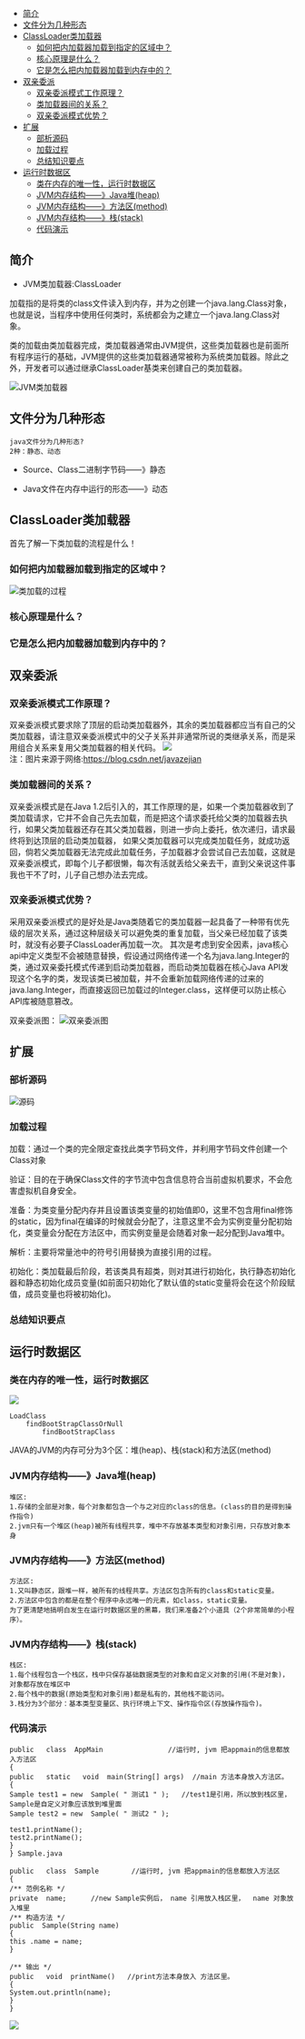 <!-- TOC -->

- [简介](#简介)
- [文件分为几种形态](#文件分为几种形态)
- [ClassLoader类加载器](#ClassLoader类加载器)
    - [如何把内加载器加载到指定的区域中？](#如何把内加载器加载到指定的区域中？)
    - [核心原理是什么？](#核心原理是什么？)
    - [它是怎么把内加载器加载到内存中的？](#它是怎么把内加载器加载到内存中的？)
- [双亲委派](#双亲委派)
    - [双亲委派模式工作原理？](#双亲委派模式工作原理？)
    - [类加载器间的关系？](#类加载器间的关系？)
    - [双亲委派模式优势？](#双亲委派模式优势？)
- [扩展](#扩展)
    - [部析源码](#部析源码)
    - [加载过程](#加载过程)
    - [总结知识要点](#总结知识要点)
- [运行时数据区](#运行时数据区)
    - [类在内存的唯一性，运行时数据区](#类在内存的唯一性，运行时数据区)
    - [JVM内存结构——》Java堆(heap)](#JVM内存结构——》Java堆(heap))
    - [JVM内存结构——》方法区(method)](#JVM内存结构——》方法区(method))
    - [JVM内存结构——》栈(stack)](#JVM内存结构——》栈(stack))
    - [代码演示](#代码演示)

<!-- TOC -->

## 简介

- JVM类加载器:ClassLoader

加载指的是将类的class文件读入到内存，并为之创建一个java.lang.Class对象，也就是说，当程序中使用任何类时，系统都会为之建立一个java.lang.Class对象。

类的加载由类加载器完成，类加载器通常由JVM提供，这些类加载器也是前面所有程序运行的基础，JVM提供的这些类加载器通常被称为系统类加载器。除此之外，开发者可以通过继承ClassLoader基类来创建自己的类加载器。

![JVM类加载器](https://i.loli.net/2019/07/03/5d1ca4e6bc61172562.png)

## 文件分为几种形态

    java文件分为几种形态?
    2种：静态、动态
    
- Source、Class二进制字节码——》静态

- Java文件在内存中运行的形态——》动态

## ClassLoader类加载器

首先了解一下类加载的流程是什么！

### 如何把内加载器加载到指定的区域中？

![类加载的过程](https://i.loli.net/2019/07/04/5d1db5b0839d739592.png)

### 核心原理是什么？

### 它是怎么把内加载器加载到内存中的？

## 双亲委派

### 双亲委派模式工作原理？

双亲委派模式要求除了顶层的启动类加载器外，其余的类加载器都应当有自己的父类加载器，请注意双亲委派模式中的父子关系并非通常所说的类继承关系，而是采用组合关系来复用父类加载器的相关代码。
![](https://i.loli.net/2019/07/04/5d1dba8c0578898053.png)<br>
注：图片来源于网络:https://blog.csdn.net/javazejian

### 类加载器间的关系？

双亲委派模式是在Java 1.2后引入的，其工作原理的是，如果一个类加载器收到了类加载请求，它并不会自己先去加载，而是把这个请求委托给父类的加载器去执行，如果父类加载器还存在其父类加载器，则进一步向上委托，依次递归，请求最终将到达顶层的启动类加载器，
如果父类加载器可以完成类加载任务，就成功返回，倘若父类加载器无法完成此加载任务，子加载器才会尝试自己去加载，这就是双亲委派模式，即每个儿子都很懒，每次有活就丢给父亲去干，直到父亲说这件事我也干不了时，儿子自己想办法去完成。

### 双亲委派模式优势？

采用双亲委派模式的是好处是Java类随着它的类加载器一起具备了一种带有优先级的层次关系，通过这种层级关可以避免类的重复加载，当父亲已经加载了该类时，就没有必要子ClassLoader再加载一次。
其次是考虑到安全因素，java核心api中定义类型不会被随意替换，假设通过网络传递一个名为java.lang.Integer的类，通过双亲委托模式传递到启动类加载器，而启动类加载器在核心Java API发现这个名字的类，发现该类已被加载，并不会重新加载网络传递的过来的java.lang.Integer，而直接返回已加载过的Integer.class，这样便可以防止核心API库被随意篡改。

双亲委派图：
![双亲委派图](https://i.loli.net/2019/07/04/5d1db85d7663557061.png)

## 扩展
### 部析源码
![源码](https://i.loli.net/2019/07/03/5d1ca3485322194295.png)

### 加载过程

加载：通过一个类的完全限定查找此类字节码文件，并利用字节码文件创建一个Class对象

验证：目的在于确保Class文件的字节流中包含信息符合当前虚拟机要求，不会危害虚拟机自身安全。

准备：为类变量分配内存并且设置该类变量的初始值即0，这里不包含用final修饰的static，因为final在编译的时候就会分配了，注意这里不会为实例变量分配初始化，类变量会分配在方法区中，而实例变量是会随着对象一起分配到Java堆中。

解析：主要将常量池中的符号引用替换为直接引用的过程。

初始化：类加载最后阶段，若该类具有超类，则对其进行初始化，执行静态初始化器和静态初始化成员变量(如前面只初始化了默认值的static变量将会在这个阶段赋值，成员变量也将被初始化)。

### 总结知识要点

## 运行时数据区

### 类在内存的唯一性，运行时数据区

![](https://i.loli.net/2019/07/03/5d1ca8c56275b47502.png)
```
LoadClass
    findBootStrapClassOrNull
        findBootStrapClass
```
JAVA的JVM的内存可分为3个区：堆(heap)、栈(stack)和方法区(method) 

### JVM内存结构——》Java堆(heap)

```
堆区: 
1.存储的全部是对象，每个对象都包含一个与之对应的class的信息。(class的目的是得到操作指令) 
2.jvm只有一个堆区(heap)被所有线程共享，堆中不存放基本类型和对象引用，只存放对象本身 
```

### JVM内存结构——》方法区(method)

```
方法区: 
1.又叫静态区，跟堆一样，被所有的线程共享。方法区包含所有的class和static变量。 
2.方法区中包含的都是在整个程序中永远唯一的元素，如class，static变量。 
为了更清楚地搞明白发生在运行时数据区里的黑幕，我们来准备2个小道具（2个非常简单的小程序）。
```

### JVM内存结构——》栈(stack)

```
栈区: 
1.每个线程包含一个栈区，栈中只保存基础数据类型的对象和自定义对象的引用(不是对象)，对象都存放在堆区中 
2.每个栈中的数据(原始类型和对象引用)都是私有的，其他栈不能访问。 
3.栈分为3个部分：基本类型变量区、执行环境上下文、操作指令区(存放操作指令)。
``` 

### 代码演示

```
public   class  AppMain                //运行时, jvm 把appmain的信息都放入方法区    
{    
public   static   void  main(String[] args)  //main 方法本身放入方法区。    
{    
Sample test1 = new  Sample( " 测试1 " );   //test1是引用，所以放到栈区里， Sample是自定义对象应该放到堆里面    
Sample test2 = new  Sample( " 测试2 " );    
 
test1.printName();    
test2.printName();    
}    
} Sample.java    
  
public   class  Sample        //运行时, jvm 把appmain的信息都放入方法区    
{    
/** 范例名称 */    
private  name;      //new Sample实例后， name 引用放入栈区里，  name 对象放入堆里    
/** 构造方法 */    
public  Sample(String name)    
{    
this .name = name;    
}    
  
/** 输出 */    
public   void  printName()   //print方法本身放入 方法区里。    
{    
System.out.println(name);    
}    
}   
```
![](https://i.loli.net/2019/07/04/5d1dbcebc6eb144876.png)

